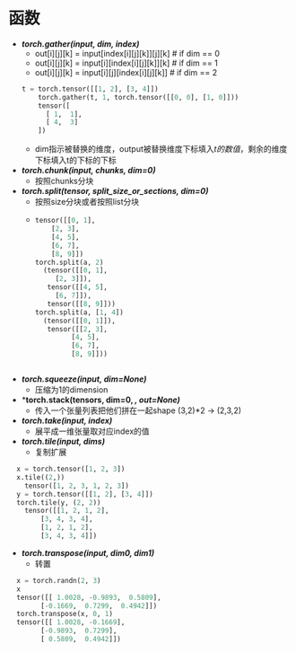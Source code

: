 # 函数
- ***torch.gather(input, dim, index)***
  - out[i][j][k] = input[index[i][j][k]][j][k]  # if dim == 0
  - out[i][j][k] = input[i][index[i][j][k]][k]  # if dim == 1
  - out[i][j][k] = input[i][j][index[i][j][k]]  # if dim == 2
  ```python
  t = torch.tensor([[1, 2], [3, 4]])  
      torch.gather(t, 1, torch.tensor([[0, 0], [1, 0]]))  
      tensor([  
        [ 1,  1],  
        [ 4,  3]  
      ])
  ```
  - dim指示被替换的维度，output被替换维度下标填入*t的数值*，剩余的维度下标填入t的下标的下标
- ***torch.chunk(input, chunks, dim=0)***
  - 按照chunks分块
- ***torch.split(tensor, split_size_or_sections, dim=0)***
  - 按照size分块或者按照list分块
  - ```python
    tensor([[0, 1],
        [2, 3],
        [4, 5],
        [6, 7],
        [8, 9]])
    torch.split(a, 2)
      (tensor([[0, 1],
         [2, 3]]),
       tensor([[4, 5],
         [6, 7]]),
       tensor([[8, 9]]))
    torch.split(a, [1, 4])
      (tensor([[0, 1]]),
       tensor([[2, 3],
             [4, 5],
             [6, 7],
             [8, 9]]))
   ```
- ***torch.squeeze(input, dim=None)***
  - 压缩为1的dimension 
- ***torch.stack(tensors, dim=0, *, out=None)***
  - 传入一个张量列表把他们拼在一起shape (3,2)*2 -> (2,3,2)
- ***torch.take(input, index)***
  - 展平成一维张量取对应index的值
- ***torch.tile(input, dims)***
  - 复制扩展
```python
  x = torch.tensor([1, 2, 3])
  x.tile((2,))
    tensor([1, 2, 3, 1, 2, 3])
  y = torch.tensor([[1, 2], [3, 4]])
  torch.tile(y, (2, 2))
    tensor([[1, 2, 1, 2],
        [3, 4, 3, 4],
        [1, 2, 1, 2],
        [3, 4, 3, 4]])
```
- ***torch.transpose(input, dim0, dim1)***
  - 转置
```python
  x = torch.randn(2, 3)
  x
  tensor([[ 1.0028, -0.9893,  0.5809],
        [-0.1669,  0.7299,  0.4942]])
  torch.transpose(x, 0, 1)
  tensor([[ 1.0028, -0.1669],
        [-0.9893,  0.7299],
        [ 0.5809,  0.4942]])
```
